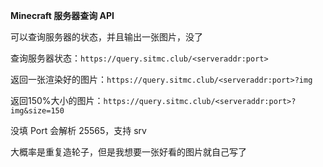 **Minecraft 服务器查询 API**

可以查询服务器的状态，并且输出一张图片，没了

查询服务器状态：`https://query.sitmc.club/<serveraddr:port>`

返回一张渲染好的图片：`https://query.sitmc.club/<serveraddr:port>?img`

返回150%大小的图片：`https://query.sitmc.club/<serveraddr:port>?img&size=150`

没填 Port 会解析 25565，支持 srv

大概率是重复造轮子，但是我想要一张好看的图片就自己写了